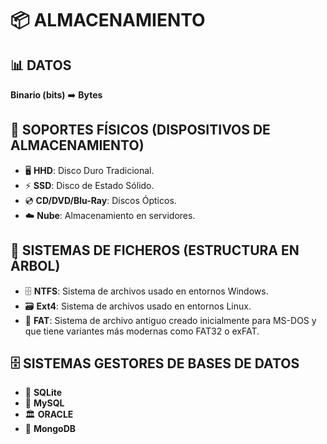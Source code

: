 # 📦 ALMACENAMIENTO

## 📊 DATOS
**Binario (bits)** ➡️ **Bytes**

## 💾 SOPORTES FÍSICOS (DISPOSITIVOS DE ALMACENAMIENTO)
- 🖥️ **HHD**: Disco Duro Tradicional.
- ⚡ **SSD**: Disco de Estado Sólido.
- 💿 **CD/DVD/Blu-Ray**: Discos Ópticos.
- ☁️ **Nube**: Almacenamiento en servidores.

## 🌳 SISTEMAS DE FICHEROS (ESTRUCTURA EN ÁRBOL)
- 🗄️ **NTFS**: Sistema de archivos usado en entornos Windows.
- 🗃️ **Ext4**: Sistema de archivos usado en entornos Linux.
- 📂 **FAT**: Sistema de archivo antiguo creado inicialmente para MS-DOS y que tiene variantes más modernas como FAT32 o exFAT.

## 🗄️ SISTEMAS GESTORES DE BASES DE DATOS
- 🐬 **SQLite**
- 🐬 **MySQL**
- 🏛️ **ORACLE**
- 🍃 **MongoDB**
